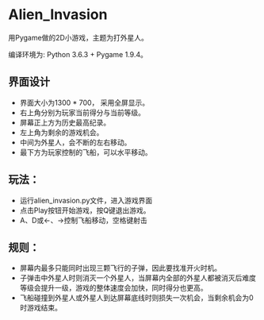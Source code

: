 # Alien_Invasion

用Pygame做的2D小游戏，主题为打外星人。

编译环境为: Python 3.6.3 + Pygame 1.9.4。

## 界面设计

* 界面大小为1300 * 700， 采用全屏显示。
* 右上角分别为玩家当前得分与当前等级。
* 屏幕正上方为历史最高纪录。
* 左上角为剩余的游戏机会。
* 中间为外星人，会不断的左右移动。
* 最下方为玩家控制的飞船，可以水平移动。

## 玩法：

* 运行alien_invasion.py文件，进入游戏界面
* 点击Play按钮开始游戏，按Q键退出游戏。
* A、D或←、→控制飞船移动，空格键射击

## 规则：

* 屏幕内最多只能同时出现三颗飞行的子弹，因此要找准开火时机。
* 子弹击中外星人时则消灭一个外星人，当屏幕内全部的外星人都被消灭后难度等级会提升一级，游戏的整体速度会加快，同时得分也更高。
* 飞船碰撞到外星人或外星人到达屏幕底线时则损失一次机会，当剩余机会为0时游戏结束。

